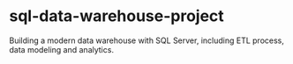 # sql-data-warehouse-project
Building a modern data warehouse with SQL Server, including ETL process, data modeling and analytics.
